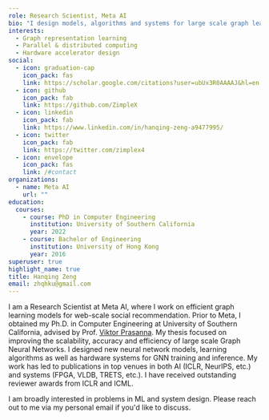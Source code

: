 ```yaml
---
role: Research Scientist, Meta AI
bio: "I design models, algorithms and systems for large scale graph learning. "
interests:
  - Graph representation learning
  - Parallel & distributed computing
  - Hardware accelerator design
social:
  - icon: graduation-cap
    icon_pack: fas
    link: https://scholar.google.com/citations?user=ubUx3R0AAAAJ&hl=en
  - icon: github
    icon_pack: fab
    link: https://github.com/ZimpleX
  - icon: linkedin
    icon_pack: fab
    link: https://www.linkedin.com/in/hanqing-zeng-a9477995/
  - icon: twitter
    icon_pack: fab
    link: https://twitter.com/zimplex4
  - icon: envelope
    icon_pack: fas
    link: /#contact
organizations:
  - name: Meta AI
    url: ""
education:
  courses:
    - course: PhD in Computer Engineering
      institution: University of Southern California
      year: 2022
    - course: Bachelor of Engineering
      institution: University of Hong Kong
      year: 2016
superuser: true
highlight_name: true
title: Hanqing Zeng
email: zhqhku@gmail.com
---
```

<!-- I am a PhD candidate in Computer Engineering at USC, supervised by Prof. Viktor Prasanna. My main research goal is to improve the scalability, accuracy and efficiency of large scale graph learning. Towards the goal, during my PhD, I design new models, training/inference algorithms and hardware systems for Graph Neural Networks; after graduation, I will join Facebook/Meta AI as a research scientist to further explore practical solutions in web-scale social recommendation. 

Beyond graph learning, I am also generally interested in solving memory and computation intensive problems by algorithm-architecture mapping approaches. In my initial years of PhD, I accelerated the computation of Convolutional Neural Networks and graph analytics via parallelization on heterogeneous platforms (GPU, CPU and FPGA). -->

I am a Research Scientist at Meta AI, where I work on efficient graph learning models for web-scale social recommendation. Prior to Meta, I obtained my Ph.D. in Computer Engineering at University of Southern California, advised by Prof. [Viktor Prasanna](https://sites.usc.edu/prasanna/). My thesis focused on improving the scalability, accuracy and efficiency of large scale Graph Neural Networks. I designed new neural network models, learning algorithms as well as hardware systems for GNN training and inference. My work has led to publications in top venues in both AI (ICLR, NeurIPS, etc.) and systems (FPGA, VLDB, TRETS, etc.). I have received outstanding reviewer awards from ICLR and ICML. 

I am broadly interested in problems in ML and system design. Please reach out to me via my personal email if you'd like to discuss. 